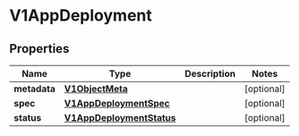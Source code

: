 # V1AppDeployment

## Properties
Name | Type | Description | Notes
------------ | ------------- | ------------- | -------------
**metadata** | [**V1ObjectMeta**](V1ObjectMeta.md) |  |  [optional]
**spec** | [**V1AppDeploymentSpec**](V1AppDeploymentSpec.md) |  |  [optional]
**status** | [**V1AppDeploymentStatus**](V1AppDeploymentStatus.md) |  |  [optional]

